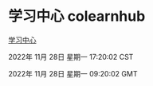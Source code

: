 # 学习中心 colearnhub
[学习中心](http://:56308/colearnhub/)

2022年 11月 28日 星期一 17:20:02 CST

2022年 11月 28日 星期一 09:20:02 GMT
